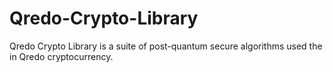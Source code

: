 # Qredo-Crypto-Library
Qredo Crypto Library is a suite of post-quantum secure algorithms used the in Qredo cryptocurrency.
